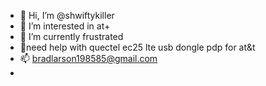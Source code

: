 - 👋 Hi, I’m @shwiftykiller
- 👀 I’m interested in at+
- 🌱 I’m currently frustrated 
- 💞️need help with quectel ec25 lte usb dongle pdp for at&t 
- 📫 bradlarson198585@gmail.com
- 


<!---
shwiftykiller/shwiftykiller is a ✨ special ✨ repository because its `README.md` (this file) appears on your GitHub profile.
You can click the Preview link to take a look at your changes.
--->
